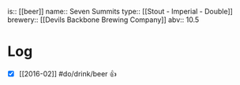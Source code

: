 is:: [[beer]]
name:: Seven Summits
type:: [[Stout - Imperial - Double]]
brewery:: [[Devils Backbone Brewing Company]]
abv:: 10.5

# Log
- [x] [[2016-02]] #do/drink/beer 👍
